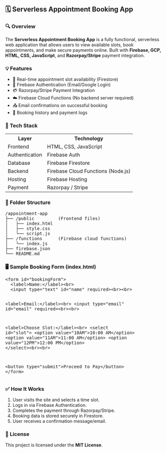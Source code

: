 <h2>🗓️ Serverless Appointment Booking App</h2>

<h3>🔍 Overview</h3>
<p>
  The <strong>Serverless Appointment Booking App</strong> is a fully functional, serverless web application that allows users to view available slots, book appointments, and make secure payments online.
  Built with <strong>Firebase, GCP, HTML, CSS, JavaScript</strong>, and <strong>Razorpay/Stripe</strong> payment integration.
</p>

<h3>💡 Features</h3>
<ul>
  <li>📆 Real-time appointment slot availability (Firestore)</li>
  <li>🔐 Firebase Authentication (Email/Google Login)</li>
  <li>💳 Razorpay/Stripe Payment Integration</li>
  <li>☁️ Firebase Cloud Functions (No backend server required)</li>
  <li>📤 Email confirmations on successful booking</li>
  <li>🧾 Booking history and payment logs</li>
</ul>

<h3>🧩 Tech Stack</h3>
<table>
  <tr><th>Layer</th><th>Technology</th></tr>
  <tr><td>Frontend</td><td>HTML, CSS, JavaScript</td></tr>
  <tr><td>Authentication</td><td>Firebase Auth</td></tr>
  <tr><td>Database</td><td>Firebase Firestore</td></tr>
  <tr><td>Backend</td><td>Firebase Cloud Functions (Node.js)</td></tr>
  <tr><td>Hosting</td><td>Firebase Hosting</td></tr>
  <tr><td>Payment</td><td>Razorpay / Stripe</td></tr>
</table>

<h3>📂 Folder Structure</h3>
<pre>
/appointment-app
├── /public         (Frontend files)
│   ├── index.html
│   ├── style.css
│   └── script.js
├── /functions      (Firebase cloud functions)
│   └── index.js
├── firebase.json
└── README.md
</pre>

<h3>🖥️ Sample Booking Form (index.html)</h3>
<pre>
&lt;form id="bookingForm"&gt;
  &lt;label&gt;Name:&lt;/label&gt;&lt;br&gt;
  &lt;input type="text" id="name" required&gt;&lt;br&gt;&lt;br&gt;

  &lt;label&gt;Email:&lt;/label&gt;&lt;br&gt;
  &lt;input type="email" id="email" required&gt;&lt;br&gt;&lt;br&gt;

  &lt;label&gt;Choose Slot:&lt;/label&gt;&lt;br&gt;
  &lt;select id="slot"&gt;
    &lt;option value="10AM"&gt;10:00 AM&lt;/option&gt;
    &lt;option value="11AM"&gt;11:00 AM&lt;/option&gt;
    &lt;option value="12PM"&gt;12:00 PM&lt;/option&gt;
  &lt;/select&gt;&lt;br&gt;&lt;br&gt;

  &lt;button type="submit"&gt;Proceed to Pay&lt;/button&gt;
&lt;/form&gt;
</pre>

<h3>✅ How It Works</h3>
<ol>
  <li>User visits the site and selects a time slot.</li>
  <li>Logs in via Firebase Authentication.</li>
  <li>Completes the payment through Razorpay/Stripe.</li>
  <li>Booking data is stored securely in Firestore.</li>
  <li>User receives a confirmation message/email.</li>
</ol>

<h3>📜 License</h3>
<p>This project is licensed under the <strong>MIT License</strong>.</p>
